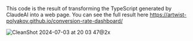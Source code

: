 This code is the result of transforming the TypeScript generated by ClaudeAI into a web page. You can see the full result here https://artwist-polyakov.github.io/conversion-rate-dashboard/

![CleanShot 2024-07-03 at 20 03 47@2x](https://github.com/artwist-polyakov/conversion-rate-dashboard/assets/42345388/1c46ad68-7e73-4cc2-b726-63c54e7930ff)

